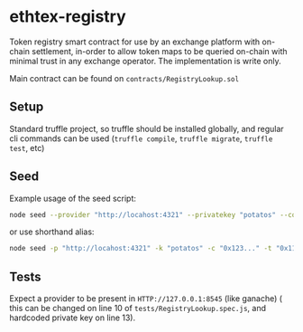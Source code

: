# ethtex-registry

Token registry smart contract for use by an exchange platform with on-chain settlement, in-order to allow token maps to be queried on-chain with minimal trust in any exchange operator. The implementation is write only.

Main contract can be found on `contracts/RegistryLookup.sol`

## Setup

Standard truffle project, so truffle should be installed globally, and regular cli commands can be used (`truffle compile`, `truffle migrate`, `truffle test`, etc)

## Seed

Example usage of the seed script:

```bash
node seed --provider "http://locahost:4321" --privatekey "potatos" --contract "0x123..." --token "0x111..." --token "0x222..." --token "0x333..."
```
or use shorthand alias:

```bash
node seed -p "http://locahost:4321" -k "potatos" -c "0x123..." -t "0x111..." -t "0x222..." -t "0x333..."
```


## Tests

Expect a provider to be present in `HTTP://127.0.0.1:8545` (like ganache) ( this can be changed on line 10 of `tests/RegistryLookup.spec.js`, and hardcoded private key on line 13).
